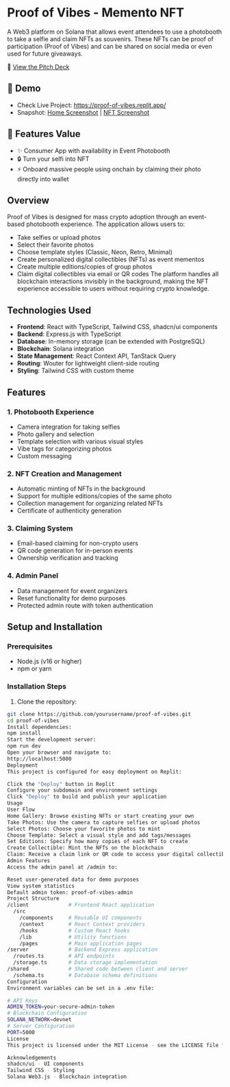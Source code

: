 # Proof of Vibes - Memento NFT

A Web3 platform on Solana that allows event attendees to use a photobooth to take a selfie and claim NFTs as souvenirs. These NFTs can be proof of participation (Proof of Vibes) and can be shared on social media or even used for future giveaways.

🚀 [View the Pitch Deck](https://drive.google.com/file/d/1I68xMx4YUda_yAQfetL_w-5bDw591zQV/view)


## 📸 Demo

- Check Live Project: https://proof-of-vibes.replit.app/
- Snapshot: [Home Screenshot](https://github.com/badaiwinata/Proof-of-Vibes/blob/9820aace212d5824d995eb4e8937f0334b084eb5/attached_assets/home%20-%20pov.png) | [NFT Screenshot](https://github.com/badaiwinata/Proof-of-Vibes/blob/787d04033a340fd96c4c3dddc3a1e142364541b4/attached_assets/nft%20detail%20-%20pov.png)


## 🚀 Features Value

- ✨ Consumer App with availability in Event Photobooth
- 🔒 Turn your selfi into NFT
- ⚡ Onboard massive people using onchain by claiming their photo directly into wallet 

## Overview
Proof of Vibes is designed for mass crypto adoption through an event-based photobooth experience. The application allows users to:
- Take selfies or upload photos
- Select their favorite photos
- Choose template styles (Classic, Neon, Retro, Minimal)
- Create personalized digital collectibles (NFTs) as event mementos
- Create multiple editions/copies of group photos
- Claim digital collectibles via email or QR codes
The platform handles all blockchain interactions invisibly in the background, making the NFT experience accessible to users without requiring crypto knowledge.

## Technologies Used
- **Frontend**: React with TypeScript, Tailwind CSS, shadcn/ui components
- **Backend**: Express.js with TypeScript
- **Database**: In-memory storage (can be extended with PostgreSQL)
- **Blockchain**: Solana integration
- **State Management**: React Context API, TanStack Query
- **Routing**: Wouter for lightweight client-side routing
- **Styling**: Tailwind CSS with custom theme

## Features
### 1. Photobooth Experience
- Camera integration for taking selfies
- Photo gallery and selection
- Template selection with various visual styles
- Vibe tags for categorizing photos
- Custom messaging
### 2. NFT Creation and Management
- Automatic minting of NFTs in the background
- Support for multiple editions/copies of the same photo
- Collection management for organizing related NFTs
- Certificate of authenticity generation
### 3. Claiming System
- Email-based claiming for non-crypto users
- QR code generation for in-person events
- Ownership verification and tracking
### 4. Admin Panel
- Data management for event organizers
- Reset functionality for demo purposes
- Protected admin route with token authentication
## Setup and Installation
### Prerequisites
- Node.js (v16 or higher)
- npm or yarn
### Installation Steps
1. Clone the repository:
```bash
git clone https://github.com/yourusername/proof-of-vibes.git
cd proof-of-vibes
Install dependencies:
npm install
Start the development server:
npm run dev
Open your browser and navigate to:
http://localhost:5000
Deployment
This project is configured for easy deployment on Replit:

Click the "Deploy" button in Replit
Configure your subdomain and environment settings
Click "Deploy" to build and publish your application
Usage
User Flow
Home Gallery: Browse existing NFTs or start creating your own
Take Photos: Use the camera to capture selfies or upload photos
Select Photos: Choose your favorite photos to mint
Choose Template: Select a visual style and add tags/messages
Set Editions: Specify how many copies of each NFT to create
Create Collectible: Mint the NFTs on the blockchain
Claim: Receive a claim link or QR code to access your digital collectible
Admin Features
Access the admin panel at /admin to:

Reset user-generated data for demo purposes
View system statistics
Default admin token: proof-of-vibes-admin
Project Structure
/client             # Frontend React application
  /src
    /components     # Reusable UI components
    /context        # React Context providers
    /hooks          # Custom React hooks
    /lib            # Utility functions
    /pages          # Main application pages
/server             # Backend Express application
  /routes.ts        # API endpoints
  /storage.ts       # Data storage implementation
/shared             # Shared code between client and server
  /schema.ts        # Database schema definitions
Configuration
Environment variables can be set in a .env file:

# API Keys
ADMIN_TOKEN=your-secure-admin-token
# Blockchain Configuration
SOLANA_NETWORK=devnet
# Server Configuration
PORT=5000
License
This project is licensed under the MIT License - see the LICENSE file for details.

Acknowledgements
shadcn/ui - UI components
Tailwind CSS - Styling
Solana Web3.js - Blockchain integration
